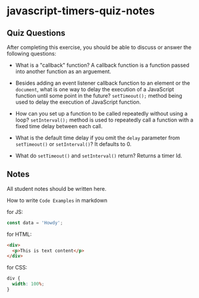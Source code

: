 # javascript-timers-quiz-notes

## Quiz Questions

After completing this exercise, you should be able to discuss or answer the following questions:

- What is a "callback" function?
  A callback function is a function passed into another function as an arguement.

- Besides adding an event listener callback function to an element or the `document`, what is one way to delay the execution of a JavaScript function until some point in the future?
  `setTimeout();` method being used to delay the execution of JavaScript function.

- How can you set up a function to be called repeatedly without using a loop?
  `setInterval();` method is used to repeatedly call a function with a fixed time delay
  between each call.

- What is the default time delay if you omit the `delay` parameter from `setTimeout()` or `setInterval()`?
  It defaults to 0.

- What do `setTimeout()` and `setInterval()` return?
  Returns a timer Id.

## Notes

All student notes should be written here.

How to write `Code Examples` in markdown

for JS:

```javascript
const data = 'Howdy';
```

for HTML:

```html
<div>
  <p>This is text content</p>
</div>
```

for CSS:

```css
div {
  width: 100%;
}
```
